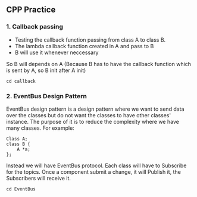 ## CPP Practice

### 1. Callback passing
- Testing the callback function passing from class A to class B.
- The lambda callback function created in A and pass to B
- B will use it whenever neccessary

So B will depends on A (Because B has to have the callback function which is sent by A, so B init after A init)
```
cd callback
```

### 2. EventBus Design Pattern
EventBus design pattern is a design pattern where we want to send data over the classes but do not want the classes
to have other classes' instance. The purpose of it is to reduce the complexity where we have many classes.
For example:

```
Class A;
class B {
    A *a;
};
```

Instead we will have EventBus protocol. Each class will have to Subscribe for the topics. Once a component submit a change,
it will Publish it, the Subscribers will receive it.

```
cd EventBus
```


